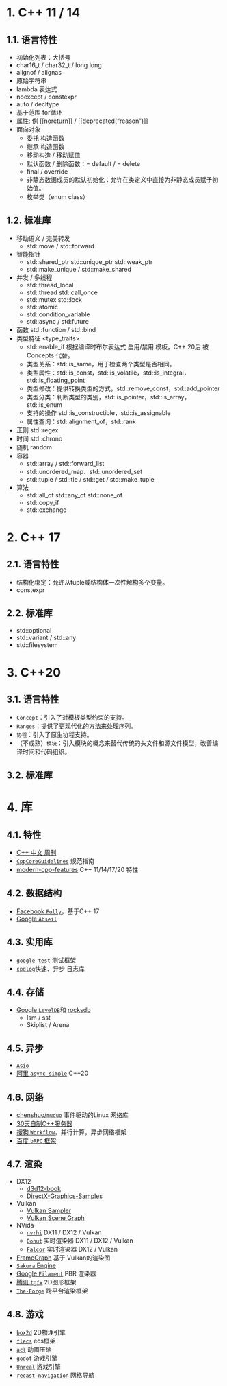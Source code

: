 # 1. C++ 11 / 14

## 1.1. 语言特性

+ 初始化列表：大括号
+ char16_t / char32_t / long long
+ alignof / alignas
+ 原始字符串
+ lambda 表达式
+ noexcept / constexpr
+ auto / decltype
+ 基于范围 for循环
+ 属性: 例 [[noreturn]] / [[deprecated(“reason”)]]
+ 面向对象
    - 委托 构造函数
    - 继承 构造函数
    - 移动构造 / 移动赋值
    - 默认函数 / 删除函数：= default / = delete
    - final / override
    - 非静态数据成员的默认初始化：允许在类定义中直接为非静态成员赋予初始值。
    - 枚举类（enum class）

## 1.2. 标准库

+ 移动语义 / 完美转发
    - std::move / std::forward
+ 智能指针
    - std::shared_ptr std::unique_ptr std::weak_ptr
    - std::make_unique / std::make_shared
+ 并发 / 多线程
    - std::thread_local
    - std::thread std::call_once
    - std::mutex std::lock
    - std::atomic
    - std::condition_variable
    - std::async / std:future
+ 函数 std::function / std::bind
+ 类型特征 <type_traits>
    - std::enable_if 根据编译时布尔表达式 启用/禁用 模板，C++ 20后 被 Concepts 代替。
    - 类型关系：std::is_same，用于检查两个类型是否相同。
    - 类型属性：std::is_const，std::is_volatile，std::is_integral，std::is_floating_point
    - 类型修改：提供转换类型的方式，std::remove_const，std::add_pointer
    - 类型分类：判断类型的类别，std::is_pointer，std::is_array，std::is_enum
    - 支持的操作 std::is_constructible，std::is_assignable
    - 属性查询：std::alignment_of，std::rank
+ 正则 std::regex
+ 时间 std::chrono
+ 随机 random
+ 容器
    - std::array / std::forward_list
    - std::unordered_map、std::unordered_set
    - std::tuple / std::tie / std::get / std::make_tuple
+ 算法
    - std::all_of std::any_of std::none_of
    - std::copy_if
    - std::exchange

# 2. C++ 17

## 2.1. 语言特性

+ 结构化绑定：允许从tuple或结构体一次性解构多个变量。
+ constexpr

## 2.2. 标准库

+ std::optional
+ std::variant / std::any
+ std::filesystem

# 3. C++20

## 3.1. 语言特性 

+ `Concept`：引入了对模板类型约束的支持。
+ `Ranges`：提供了更现代化的方法来处理序列。
+ `协程`：引入了原生协程支持。
+ （不成熟）`模块`：引入模块的概念来替代传统的头文件和源文件模型，改善编译时间和代码组织。

## 3.2. 标准库


# 4. 库

## 4.1. 特性

+ [C++ 中文 周刊](https://github.com/wanghenshui/cppweeklynews)
+ [`CppCoreGuidelines`](https://github.com/lynnboy/CppCoreGuidelines-zh-CN/blob/master/CppCoreGuidelines-zh-CN.md) 规范指南
+ [modern-cpp-features](https://github.com/AnthonyCalandra/modern-cpp-features) C++ 11/14/17/20 特性

## 4.2. 数据结构

+ [Facebook `Folly`](https://github.com/facebook/folly)，基于C++ 17
+ [Google `Abseil`](https://abseil.io/docs/cpp/)

## 4.3. 实用库

+ [`google test`](https://github.com/google/googletest) 测试框架
+ [`spdlog`](https://github.com/gabime/spdlog)快速、异步 日志库

## 4.4. 存储

+ [Google `LevelDB`](https://github.com/google/leveldb)和 [rocksdb ](https://github.com/facebook/rocksdb)
    - lsm / sst
    - Skiplist / Arena

## 4.5. 异步

+ [`Asio`](https://think-async.com/Asio/)
+ [阿里 `async_simple`](https://github.com/alibaba/async_simple) C++20

## 4.6. 网络

+ [chenshuo/`muduo`](https://github.com/chenshuo/muduo) 事件驱动的Linux 网络库
+ [30天自制C++服务器](https://github.com/yuesong-feng/30dayMakeCppServer)
+ [搜狗 `Workflow`](https://github.com/sogou/workflow)，并行计算，异步网络框架
+ [百度 `bRPC` 框架](https://github.com/apache/brpc)

## 4.7. 渲染

+ DX12
    - [d3d12-book](https://github.com/d3dcoder/d3d12book.git)
    - [DirectX-Graphics-Samples](https://github.com/microsoft/DirectX-Graphics-Samples)
+ Vulkan
    - [Vulkan Sampler](https://github.com/KhronosGroup/Vulkan-Samples)
    - [Vulkan Scene Graph](https://github.com/vsg-dev/VulkanSceneGraph)
+ NVida
    - [`nvrhi`](https://github.com/NVIDIAGameWorks/nvrhi) DX11 / DX12 / Vulkan
    - [`Donut`](https://github.com/NVIDIAGameWorks/donut) 实时渲染器 DX11 / DX12 / Vulkan
    - [`Falcor`](https://github.com/NVIDIAGameWorks/Falcor) 实时渲染器 DX12 / Vulkan
+ [FrameGraph](https://github.com/azhirnov/FrameGraph) 基于 Vulkan的渲染图
+ [`Sakura` Engine](https://github.com/SakuraEngine/SakuraEngine)
+ [Google `Filament`](https://github.com/google/filament) PBR 渲染器
+ [腾讯 `tgfx`](https://github.com/Tencent/tgfx) 2D图形框架 
+ [`The-Forge`](https://github.com/ConfettiFX/The-Forge.git) 跨平台渲染框架

## 4.8. 游戏

+ [`box2d`](https://github.com/erincatto/box2d) 2D物理引擎
+ [`flecs`](https://github.com/SanderMertens/flecs) ecs框架
+ [`acl`](https://github.com/nfrechette/acl) 动画压缩
+ [`godot`](https://github.com/godotengine/godot) 游戏引擎
+ [`Unreal`](https://github.com/EpicGames/UnrealEngine) 游戏引擎
+ [`recast-navigation`](https://github.com/recastnavigation/recastnavigation) 网格导航
